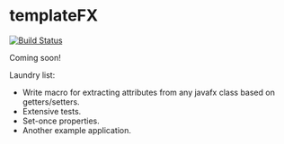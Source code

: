 templateFX
==========

[![Build Status](https://travis-ci.org/tferi/templateFX.svg?branch=master)](https://travis-ci.org/tferi/templateFX)

Coming soon!

Laundry list:
  * Write macro for extracting attributes from any javafx class based on getters/setters.
  * Extensive tests.
  * Set-once properties.
  * Another example application.